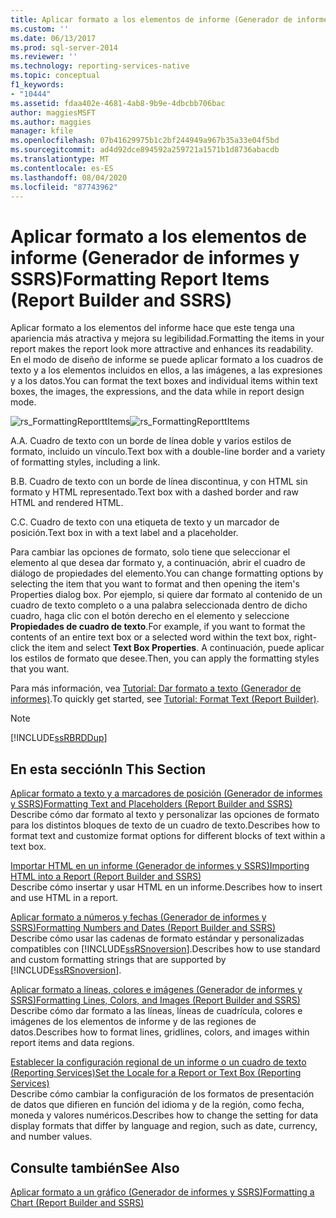 ```yaml
---
title: Aplicar formato a los elementos de informe (Generador de informes y SSRS) | Microsoft Docs
ms.custom: ''
ms.date: 06/13/2017
ms.prod: sql-server-2014
ms.reviewer: ''
ms.technology: reporting-services-native
ms.topic: conceptual
f1_keywords:
- "10444"
ms.assetid: fdaa402e-4681-4ab8-9b9e-4dbcbb706bac
author: maggiesMSFT
ms.author: maggies
manager: kfile
ms.openlocfilehash: 07b41629975b1c2bf244949a967b35a33e04f5bd
ms.sourcegitcommit: ad4d92dce894592a259721a1571b1d8736abacdb
ms.translationtype: MT
ms.contentlocale: es-ES
ms.lasthandoff: 08/04/2020
ms.locfileid: "87743962"
---
```

# <a name="formatting-report-items-report-builder-and-ssrs"></a><span data-ttu-id="18afe-102">Aplicar formato a los elementos de informe (Generador de informes y SSRS)</span><span class="sxs-lookup"><span data-stu-id="18afe-102">Formatting Report Items (Report Builder and SSRS)</span></span>
  <span data-ttu-id="18afe-103">Aplicar formato a los elementos del informe hace que este tenga una apariencia más atractiva y mejora su legibilidad.</span><span class="sxs-lookup"><span data-stu-id="18afe-103">Formatting the items in your report makes the report look more attractive and enhances its readability.</span></span> <span data-ttu-id="18afe-104">En el modo de diseño de informe se puede aplicar formato a los cuadros de texto y a los elementos incluidos en ellos, a las imágenes, a las expresiones y a los datos.</span><span class="sxs-lookup"><span data-stu-id="18afe-104">You can format the text boxes and individual items within text boxes, the images, the expressions, and the data while in report design mode.</span></span>  
  
 <span data-ttu-id="18afe-105">![rs_FormattingReporttItems](../media/rs-formattingreporttitems.gif "rs_FormattingReporttItems")</span><span class="sxs-lookup"><span data-stu-id="18afe-105">![rs_FormattingReporttItems](../media/rs-formattingreporttitems.gif "rs_FormattingReporttItems")</span></span>  
  
 <span data-ttu-id="18afe-106">A.</span><span class="sxs-lookup"><span data-stu-id="18afe-106">A.</span></span> <span data-ttu-id="18afe-107">Cuadro de texto con un borde de línea doble y varios estilos de formato, incluido un vínculo.</span><span class="sxs-lookup"><span data-stu-id="18afe-107">Text box with a double-line border and a variety of formatting styles, including a link.</span></span>  
  
 <span data-ttu-id="18afe-108">B.</span><span class="sxs-lookup"><span data-stu-id="18afe-108">B.</span></span> <span data-ttu-id="18afe-109">Cuadro de texto con un borde de línea discontinua, y con HTML sin formato y HTML representado.</span><span class="sxs-lookup"><span data-stu-id="18afe-109">Text box with a dashed border and raw HTML and rendered HTML.</span></span>  
  
 <span data-ttu-id="18afe-110">C.</span><span class="sxs-lookup"><span data-stu-id="18afe-110">C.</span></span> <span data-ttu-id="18afe-111">Cuadro de texto con una etiqueta de texto y un marcador de posición.</span><span class="sxs-lookup"><span data-stu-id="18afe-111">Text box in with a text label and a placeholder.</span></span>  
  
 <span data-ttu-id="18afe-112">Para cambiar las opciones de formato, solo tiene que seleccionar el elemento al que desea dar formato y, a continuación, abrir el cuadro de diálogo de propiedades del elemento.</span><span class="sxs-lookup"><span data-stu-id="18afe-112">You can change formatting options by selecting the item that you want to format and then opening the item's Properties dialog box.</span></span> <span data-ttu-id="18afe-113">Por ejemplo, si quiere dar formato al contenido de un cuadro de texto completo o a una palabra seleccionada dentro de dicho cuadro, haga clic con el botón derecho en el elemento y seleccione **Propiedades de cuadro de texto**.</span><span class="sxs-lookup"><span data-stu-id="18afe-113">For example, if you want to format the contents of an entire text box or a selected word within the text box, right-click the item and select **Text Box Properties**.</span></span> <span data-ttu-id="18afe-114">A continuación, puede aplicar los estilos de formato que desee.</span><span class="sxs-lookup"><span data-stu-id="18afe-114">Then, you can apply the formatting styles that you want.</span></span>  
  
 <span data-ttu-id="18afe-115">Para más información, vea [Tutorial: Dar formato a texto &#40;Generador de informes&#41;](../tutorial-format-text-report-builder.md).</span><span class="sxs-lookup"><span data-stu-id="18afe-115">To quickly get started, see [Tutorial: Format Text &#40;Report Builder&#41;](../tutorial-format-text-report-builder.md).</span></span>  
  
> [!NOTE]  
>  [!INCLUDE[ssRBRDDup](../../includes/ssrbrddup-md.md)]  
  
## <a name="in-this-section"></a><span data-ttu-id="18afe-116">En esta sección</span><span class="sxs-lookup"><span data-stu-id="18afe-116">In This Section</span></span>  
 [<span data-ttu-id="18afe-117">Aplicar formato a texto y a marcadores de posición &#40;Generador de informes y SSRS&#41;</span><span class="sxs-lookup"><span data-stu-id="18afe-117">Formatting Text and Placeholders &#40;Report Builder and SSRS&#41;</span></span>](formatting-text-and-placeholders-report-builder-and-ssrs.md)  
 <span data-ttu-id="18afe-118">Describe cómo dar formato al texto y personalizar las opciones de formato para los distintos bloques de texto de un cuadro de texto.</span><span class="sxs-lookup"><span data-stu-id="18afe-118">Describes how to format text and customize format options for different blocks of text within a text box.</span></span>  
  
 [<span data-ttu-id="18afe-119">Importar HTML en un informe &#40;Generador de informes y SSRS&#41;</span><span class="sxs-lookup"><span data-stu-id="18afe-119">Importing HTML into a Report &#40;Report Builder and SSRS&#41;</span></span>](importing-html-into-a-report-report-builder-and-ssrs.md)  
 <span data-ttu-id="18afe-120">Describe cómo insertar y usar HTML en un informe.</span><span class="sxs-lookup"><span data-stu-id="18afe-120">Describes how to insert and use HTML in a report.</span></span>  
  
 [<span data-ttu-id="18afe-121">Aplicar formato a números y fechas &#40;Generador de informes y SSRS&#41;</span><span class="sxs-lookup"><span data-stu-id="18afe-121">Formatting Numbers and Dates &#40;Report Builder and SSRS&#41;</span></span>](formatting-numbers-and-dates-report-builder-and-ssrs.md)  
 <span data-ttu-id="18afe-122">Describe cómo usar las cadenas de formato estándar y personalizadas compatibles con [!INCLUDE[ssRSnoversion](../../includes/ssrsnoversion-md.md)].</span><span class="sxs-lookup"><span data-stu-id="18afe-122">Describes how to use standard and custom formatting strings that are supported by [!INCLUDE[ssRSnoversion](../../includes/ssrsnoversion-md.md)].</span></span>  
  
 [<span data-ttu-id="18afe-123">Aplicar formato a líneas, colores e imágenes &#40;Generador de informes y SSRS&#41;</span><span class="sxs-lookup"><span data-stu-id="18afe-123">Formatting Lines, Colors, and Images &#40;Report Builder and SSRS&#41;</span></span>](images-report-builder-and-ssrs.md)  
 <span data-ttu-id="18afe-124">Describe cómo dar formato a las líneas, líneas de cuadrícula, colores e imágenes de los elementos de informe y de las regiones de datos.</span><span class="sxs-lookup"><span data-stu-id="18afe-124">Describes how to format lines, gridlines, colors, and images within report items and data regions.</span></span>  
  
 [<span data-ttu-id="18afe-125">Establecer la configuración regional de un informe o un cuadro de texto &#40;Reporting Services&#41;</span><span class="sxs-lookup"><span data-stu-id="18afe-125">Set the Locale for a Report or Text Box &#40;Reporting Services&#41;</span></span>](set-the-locale-for-a-report-or-text-box-reporting-services.md)  
 <span data-ttu-id="18afe-126">Describe cómo cambiar la configuración de los formatos de presentación de datos que difieren en función del idioma y de la región, como fecha, moneda y valores numéricos.</span><span class="sxs-lookup"><span data-stu-id="18afe-126">Describes how to change the setting for data display formats that differ by language and region, such as date, currency, and number values.</span></span>  
  
## <a name="see-also"></a><span data-ttu-id="18afe-127">Consulte también</span><span class="sxs-lookup"><span data-stu-id="18afe-127">See Also</span></span>  
 [<span data-ttu-id="18afe-128">Aplicar formato a un gráfico &#40;Generador de informes y SSRS&#41;</span><span class="sxs-lookup"><span data-stu-id="18afe-128">Formatting a Chart &#40;Report Builder and SSRS&#41;</span></span>](formatting-a-chart-report-builder-and-ssrs.md)  
  
  
